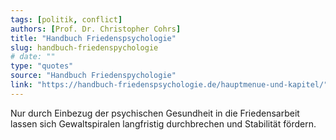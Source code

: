 ```yaml
---
tags: [politik, conflict]
authors: [Prof. Dr. Christopher Cohrs]
title: "Handbuch Friedenspsychologie"
slug: handbuch-friedenspychologie
# date: ""
type: "quotes"
source: "Handbuch Friedenspychologie"
link: "https://handbuch-friedenspsychologie.de/hauptmenue-und-kapitel/"
---
```


Nur durch Einbezug der psychischen Gesundheit in die Friedensarbeit lassen sich Gewaltspiralen langfristig durchbrechen und Stabilität fördern.